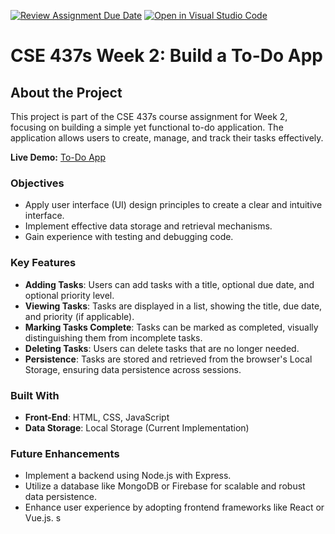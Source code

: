 [![Review Assignment Due Date](https://classroom.github.com/assets/deadline-readme-button-24ddc0f5d75046c5622901739e7c5dd533143b0c8e959d652212380cedb1ea36.svg)](https://classroom.github.com/a/hVfz7S7L)
[![Open in Visual Studio Code](https://classroom.github.com/assets/open-in-vscode-718a45dd9cf7e7f842a935f5ebbe5719a5e09af4491e668f4dbf3b35d5cca122.svg)](https://classroom.github.com/online_ide?assignment_repo_id=13516212&assignment_repo_type=AssignmentRepo)
# CSE 437s Week 2: Build a To-Do App

## About the Project
This project is part of the CSE 437s course assignment for Week 2, focusing on building a simple yet functional to-do application. The application allows users to create, manage, and track their tasks effectively.

**Live Demo:** [To-Do App](https://j1ngy1.github.io/week-2-todo-app-J1ngy1/)

### Objectives
- Apply user interface (UI) design principles to create a clear and intuitive interface.
- Implement effective data storage and retrieval mechanisms.
- Gain experience with testing and debugging code.

### Key Features
- **Adding Tasks**: Users can add tasks with a title, optional due date, and optional priority level.
- **Viewing Tasks**: Tasks are displayed in a list, showing the title, due date, and priority (if applicable).
- **Marking Tasks Complete**: Tasks can be marked as completed, visually distinguishing them from incomplete tasks.
- **Deleting Tasks**: Users can delete tasks that are no longer needed.
- **Persistence**: Tasks are stored and retrieved from the browser's Local Storage, ensuring data persistence across sessions.

### Built With
- **Front-End**: HTML, CSS, JavaScript
- **Data Storage**: Local Storage (Current Implementation)

### Future Enhancements
- Implement a backend using Node.js with Express.
- Utilize a database like MongoDB or Firebase for scalable and robust data persistence.
- Enhance user experience by adopting frontend frameworks like React or Vue.js. s